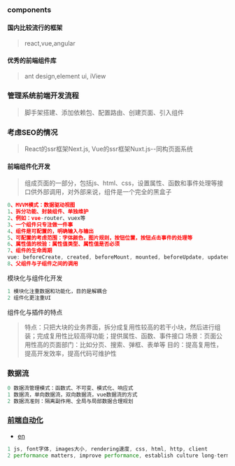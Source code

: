### components

#### 国内比较流行的框架

>react,vue,angular

#### 优秀的前端组件库

>ant design,element ui, iView

### 管理系统前端开发流程

>脚手架搭建、添加依赖包、配置路由、创建页面、引入组件

### 考虑SEO的情况

>React的ssr框架Next.js, Vue的ssr框架Nuxt.js--同构页面系统

#### 前端组件化开发

>组成页面的一部分，包括js、html、css，设置属性、函数和事件处理等接口供外部调用，对外部来说，组件是一个完全的黑盒子

```js
0、MVVM模式：数据驱动视图
1、拆分功能、封装组件、单独维护
2、例如：vue-router、vuex等
3、一个组件只专注做一件事
4、组件是可配置的，明确输入与输出
5、可配置的考虑范围：字体颜色，图片规则，按钮位置，按钮点击事件的处理等
6、属性值的校验：属性值类型、属性值是否必须
7、组件的生命周期
vue: beforeCreate, created, beforeMount, mounted, beforeUpdate, updated, beforeDestroy, destroyed, errorCapture, errorCaptured
8、父组件与子组件之间的调用
```

模块化与组件化开发
```js
1 模块化注重数据和功能化，目的是解耦合
2 组件化更注重UI
```

组件化与插件的特点
>特点：只把大块的业务界面，拆分成复用性较高的若干小块，然后进行组装；完成复用性比较高得功能；提供属性、函数、事件接口
>场景：页面公用性高的页面部门：比如分页、搜索、弹框、表单等
>目的：提高复用性，提高开发效率，提高代码可维护性

### 数据流

```js
0 数据流管理模式：函数式、不可变、模式化、响应式
1 数据流，单向数据流，双向数据流，vue数据流的方式
2 数据流准则：隔离副作用、全局与局部数据合理规划
```

### [前端自动化](https://juejin.im/post/5a966bd16fb9a0635172a50a)

* [en](https://www.smashingmagazine.com/2018/01/front-end-performance-checklist-2018-pdf-pages/)

```js
1 js, font字体, images大小, rendering速度, css, html, http, client
2 performance matters, improve performance, establish culture long-term
```



